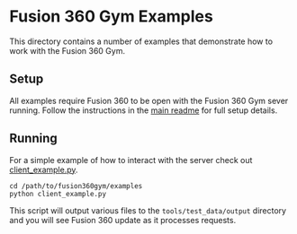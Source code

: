 # Fusion 360 Gym Examples
This directory contains a number of examples that demonstrate how to work with the Fusion 360 Gym. 

## Setup
All examples require Fusion 360 to be open with the Fusion 360 Gym sever running. Follow the instructions in the [main readme](../README.md#running) for full setup details.

## Running
For a simple example of how to interact with the server check out [client_example.py](client_example.py).
```
cd /path/to/fusion360gym/examples
python client_example.py
```
This script will output various files to the `tools/test_data/output` directory and you will see Fusion 360 update as it processes requests.